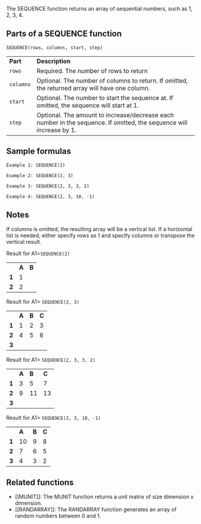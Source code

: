 The SEQUENCE function returns an array of sequential numbers, such as 1, 2, 3, 4.

Parts of a SEQUENCE function
----------------------------

`SEQUENCE(rows, columns, start, step)`

|  |  |
| --- | --- |
| **Part** | **Description** |
| `rows` | Required. The number of rows to return |
| `columns` | Optional. The number of columns to return. If omitted, the returned array will have one column. |
| `start` | Optional. The number to start the sequence at. If omitted, the sequence will start at 1. |
| `step` | Optional. The amount to increase/decrease each number in the sequence. If omitted, the sequence will increase by 1. |

Sample formulas
---------------

`Example 1: SEQUENCE(2)`

`Example 2: SEQUENCE(2, 3)`

`Example 3: SEQUENCE(2, 3, 3, 2)`

`Example 4: SEQUENCE(2, 3, 10, -1)`

Notes
-----

If columns is omitted, the resulting array will be a vertical list. If a horizontal list is needed, either specify rows as 1 and specify columns or transpose the vertical result.

Result for A1=`SEQUENCE(2)`

|  |  |  |
| --- | --- | --- |
|  | **A** | **B** |
| **1** | 1 |  |
| **2** | 2 |  |

Result for A1= `SEQUENCE(2, 3)`

|  |  |  |  |
| --- | --- | --- | --- |
|  | **A** | **B** | **C** |
| **1** | 1 | 2 | 3 |
| **2** | 4 | 5 | 6 |
| **3** |  |  |  |

Result for A1= `SEQUENCE(2, 3, 3, 2)`

|  |  |  |  |
| --- | --- | --- | --- |
|  | **A** | **B** | **C** |
| **1** | 3 | 5 | 7 |
| **2** | 9 | 11 | 13 |
| **3** |  |  |  |

Result for A1= `SEQUENCE(2, 3, 10, -1)`

|  |  |  |  |
| --- | --- | --- | --- |
|  | **A** | **B** | **C** |
| **1** | 10 | 9 | 8 |
| **2** | 7 | 6 | 5 |
| **3** | 4 | 3 | 2 |

Related functions
-----------------

* [[MUNIT]]: The MUNIT function returns a unit matrix of size dimension x dimension.
* [[RANDARRAY]]: The RANDARRAY function generates an array of random numbers between 0 and 1.